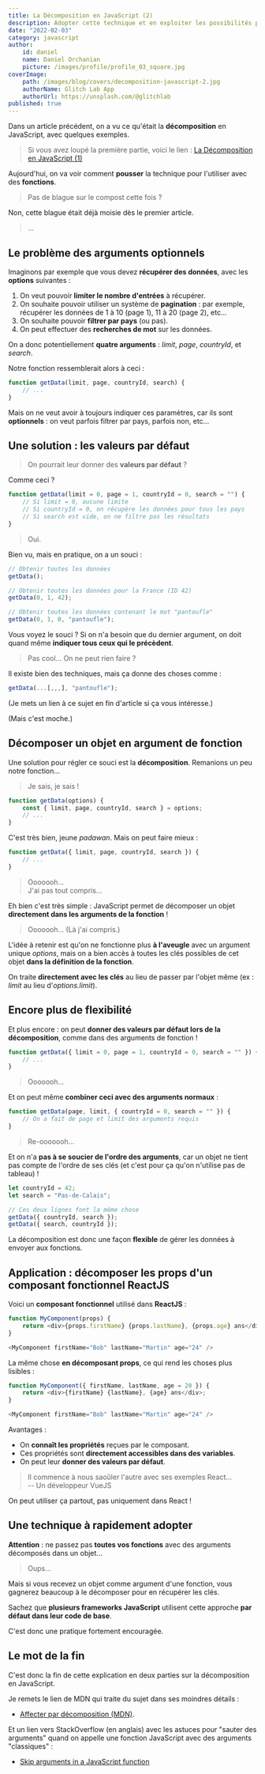 ```yaml
---
title: La Décomposition en JavaScript (2)
description: Adopter cette technique et en exploiter les possibilités pour des fonctions plus maniables.
date: "2022-02-03"
category: javascript
author:
    id: daniel
    name: Daniel Orchanian
    picture: /images/profile/profile_03_square.jpg
coverImage:
    path: /images/blog/covers/decomposition-javascript-2.jpg
    authorName: Glitch Lab App
    authorUrl: https://unsplash.com/@glitchlab
published: true
---
```


Dans un article précédent, on a vu ce qu'était la **décomposition** en JavaScript, avec quelques exemples.

> Si vous avez loupé la première partie, voici le lien :
[La Décomposition en JavaScript (1)](./decomposition-javascript-1)

Aujourd'hui, on va voir comment **pousser** la technique pour l'utiliser avec des **fonctions**.

> Pas de blague sur le compost cette fois ?

Non, cette blague était déjà moisie dès le premier article.

> ...


## Le problème des arguments optionnels

Imaginons par exemple que vous devez **récupérer des données**, avec les **options** suivantes :
1. On veut pouvoir **limiter le nombre d'entrées** à récupérer.
2. On souhaite pouvoir utiliser un système de **pagination** : par exemple, récupérer les données de 1 à 10 (page 1), 11 à 20 (page 2), etc...
3. On souhaite pouvoir **filtrer par pays** (ou pas).
4. On peut effectuer des **recherches de mot** sur les données.

On a donc potentiellement **quatre arguments** : _limit_, _page_, _countryId_, et _search_.

Notre fonction ressemblerait alors à ceci :

```js
function getData(limit, page, countryId, search) {
    // ...
}
```

Mais on ne veut avoir à toujours indiquer ces paramètres, car ils sont **optionnels** : on veut parfois filtrer par pays, parfois non, etc...


## Une solution : les valeurs par défaut

> On pourrait leur donner des **valeurs par défaut** ?

Comme ceci ?

```js
function getData(limit = 0, page = 1, countryId = 0, search = "") {
    // Si limit = 0, aucune limite
    // Si countryId = 0, on récupère les données pour tous les pays
    // Si search est vide, on ne filtre pas les résultats
}
```

> Oui.

Bien vu, mais en pratique, on a un souci :

```js
// Obtenir toutes les données
getData();

// Obtenir toutes les données pour la France (ID 42)
getData(0, 1, 42);

// Obtenir toutes les données contenant le mot "pantoufle"
getData(0, 1, 0, "pantoufle");
```

Vous voyez le souci ? Si on n'a besoin que du dernier argument, on doit quand même **indiquer tous ceux qui le précèdent**.

> Pas cool... On ne peut rien faire ?

Il existe bien des techniques, mais ça donne des choses comme :

```js
getData(...[,,,], "pantoufle");
```

(Je mets un lien à ce sujet en fin d'article si ça vous intéresse.)

(Mais c'est moche.)


## Décomposer un objet en argument de fonction

Une solution pour régler ce souci est la **décomposition**. Remanions un peu notre fonction...

> Je sais, je sais !

```js
function getData(options) {
    const { limit, page, countryId, search } = options;
    // ...
}
```

C'est très bien, jeune _padawan_. Mais on peut faire mieux :

```js
function getData({ limit, page, countryId, search }) {
    // ...
}
```

> Ooooooh...  
> J'ai pas tout compris...

Eh bien c'est très simple : JavaScript permet de décomposer un objet **directement dans les arguments de la fonction** !

> Ooooooh... (Là j'ai compris.)

L'idée à retenir est qu'on ne fonctionne plus **à l'aveugle** avec un argument unique _options_, mais on a bien accès à toutes les clés possibles de cet objet **dans la définition de la fonction**.

On traite **directement avec les clés** au lieu de passer par l'objet même (ex : _limit_ au lieu d'_options.limit_).


## Encore plus de flexibilité

Et plus encore : on peut **donner des valeurs par défaut lors de la décomposition**, comme dans des arguments de fonction !

```js
function getData({ limit = 0, page = 1, countryId = 0, search = "" }) {
    // ...
}
```

> Ooooooh...

Et on peut même **combiner ceci avec des arguments normaux** :

```js
function getData(page, limit, { countryId = 0, search = "" }) {
    // On a fait de page et limit des arguments requis
}
```

> Re-ooooooh...

Et on n'a **pas à se soucier de l'ordre des arguments**, car un objet ne tient pas compte de l'ordre de ses clés (et c'est pour ça qu'on n'utilise pas de tableau) !

```js
let countryId = 42;
let search = "Pas-de-Calais";

// Ces deux lignes font la même chose
getData({ countryId, search });
getData({ search, countryId });
```

La décomposition est donc une façon **flexible** de gérer les données à envoyer aux fonctions.


## Application : décomposer les props d'un composant fonctionnel ReactJS

Voici un **composant fonctionnel** utilisé dans **ReactJS** :

```js
function MyComponent(props) {
    return <div>{props.firstName} {props.lastName}, {props.age} ans</div>;
}

<MyComponent firstName="Bob" lastName="Martin" age="24" />
```

La même chose **en décomposant props**, ce qui rend les choses plus lisibles :

```js
function MyComponent({ firstName, lastName, age = 20 }) {
    return <div>{firstName} {lastName}, {age} ans</div>;
}

<MyComponent firstName="Bob" lastName="Martin" age="24" />
```

Avantages :
- On **connaît les propriétés** reçues par le composant.
- Ces propriétés sont **directement accessibles dans des variables**.
- On peut leur **donner des valeurs par défaut**.

> Il commence à nous saoûler l'autre avec ses exemples React...  
> -- Un développeur VueJS

On peut utiliser ça partout, pas uniquement dans React !


## Une technique à rapidement adopter

**Attention** : ne passez pas **toutes vos fonctions** avec des arguments décomposés dans un objet...

> Oups...

Mais si vous recevez un objet comme argument d'une fonction, vous gagnerez beaucoup à le décomposer pour en récupérer les clés.

Sachez que **plusieurs frameworks JavaScript** utilisent cette approche **par défaut dans leur code de base**.

C'est donc une pratique fortement encouragée.


## Le mot de la fin

C'est donc la fin de cette explication en deux parties sur la décomposition en JavaScript.

Je remets le lien de MDN qui traite du sujet dans ses moindres détails :
- [Affecter par décomposition (MDN)](https://developer.mozilla.org/fr/docs/Web/JavaScript/Reference/Operators/Destructuring_assignment).

Et un lien vers StackOverflow (en anglais) avec les astuces pour "sauter des arguments" quand on appelle une fonction JavaScript avec des arguments "classiques" :
- [Skip arguments in a JavaScript function](https://stackoverflow.com/questions/32518615/skip-arguments-in-a-javascript-function)
